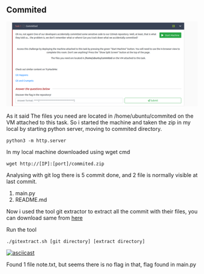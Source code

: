 ## Commited

![alt commited main page](./img/commited-main.png)

As it said The files you need are located in /home/ubuntu/commited on the VM attached to this task.
So i started the machine and taken the zip in my local by starting python server, moving to commited directory.
```
python3 -m http.server
```
In my local machine downloaded using wget cmd
```
wget http://[IP]:[port]/commited.zip
```
Analysing with git log there is 5 commit done, and 2 file is normally visible at last commit.
1. main.py
2. README.md

Now i used the tool git extractor to extract all the commit with their files, you can download same from [here](https://raw.githubusercontent.com/internetwache/GitTools/master/Extractor/extractor.sh)

Run the tool
```
./gitextract.sh [git directory] [extract directory]
```
[![asciicast](https://asciinema.org/a/RyfDy6Cuy5wv2DwKTKnZFW1ca.svg)](https://asciinema.org/a/RyfDy6Cuy5wv2DwKTKnZFW1ca)

Found 1 file note.txt, but seems there is no flag in that, flag found in main.py
